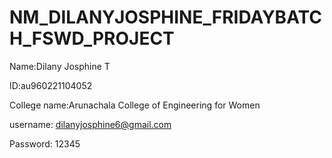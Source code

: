 # NM_DILANYJOSPHINE_FRIDAYBATCH_FSWD_PROJECT


Name:Dilany Josphine T


ID:au960221104052


College name:Arunachala College of Engineering for Women


username: dilanyjosphine6@gmail.com


Password: 12345

